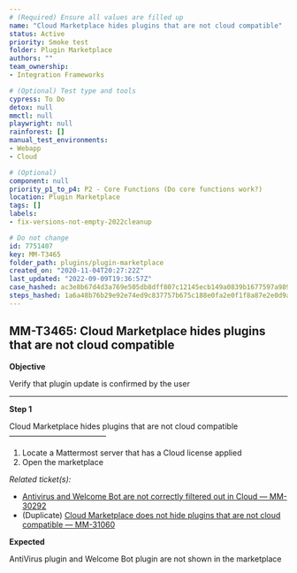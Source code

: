 ```yaml
---
# (Required) Ensure all values are filled up
name: "Cloud Marketplace hides plugins that are not cloud compatible"
status: Active
priority: Smoke test
folder: Plugin Marketplace
authors: ""
team_ownership: 
- Integration Frameworks

# (Optional) Test type and tools
cypress: To Do
detox: null
mmctl: null
playwright: null
rainforest: []
manual_test_environments: 
- Webapp
- Cloud

# (Optional)
component: null
priority_p1_to_p4: P2 - Core Functions (Do core functions work?)
location: Plugin Marketplace
tags: []
labels: 
- fix-versions-not-empty-2022cleanup

# Do not change
id: 7751407
key: MM-T3465
folder_path: plugins/plugin-marketplace
created_on: "2020-11-04T20:27:22Z"
last_updated: "2022-09-09T19:36:57Z"
case_hashed: ac3e8b67d4d3a769e505db8dff807c12145ecb149a0839b1677597a989a7c16c2d3cbcf0144a1515b848323eef28619b
steps_hashed: 1a6a48b76b29e92e74ed9c837757b675c188e0fa2e0f1f8a87e2e0d9aa3e0945224f55a57e2df0372c78a060409b4ac4
---
```


## MM-T3465: Cloud Marketplace hides plugins that are not cloud compatible

**Objective**

Verify that plugin update is confirmed by the user

---

**Step 1**

Cloud Marketplace hides plugins that are not cloud compatible\
–––––––––––––––––––––––––

1. Locate a Mattermost server that has a Cloud license applied
2. Open the marketplace

_Related ticket(s):_

- [Antivirus and Welcome Bot are not correctly filtered out in Cloud — MM-30292](https://mattermost.atlassian.net/browse/MM-30292)
- (Duplicate) [Cloud Marketplace does not hide plugins that are not cloud compatible — MM-31060](https://mattermost.atlassian.net/browse/MM-31060)

**Expected**

AntiVirus plugin and Welcome Bot plugin are not shown in the marketplace
